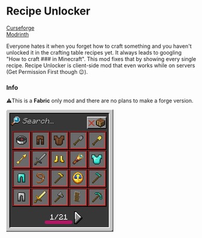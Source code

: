# Recipe Unlocker
[Curseforge](https://oke.io/Px7cCzK)\
[Modrinth](https://oke.io/qNzqV)

Everyone hates it when you forget how to craft something and you haven\'t unlocked it in the crafting table recipes yet. It always leads to googling \"How to craft ### in Minecraft\". This mod fixes that by showing every single recipe. Recipe Unlocker is client-side mod that even works while on servers (Get Permission First though 😉).

### Info
⚠️This is a **Fabric** only mod and there are no plans to make a forge version.

[![Example](https://raw.githubusercontent.com/Declipsonator/Recipe-Unlocker/main/image.png "Example")](http://https://raw.githubusercontent.com/Declipsonator/Recipe-Unlocker/main/image.png "Example")
